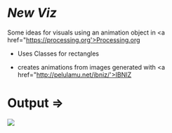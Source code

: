 *New Viz*
======
Some ideas for visuals using an animation object in <a href="https://processing.org'>Processing.org</a>

* Uses Classes for rectangles

* creates animations from images generated with <a href="http://pelulamu.net/ibniz/'>IBNIZ</a>

# Output =>

<img src="https://lh3.googleusercontent.com/BsIspCty_fkZ7tLZrQONQczJlrtCtkpoL9jSLUs_1opRjmyNF_tWb20FPk1kUTB0WgMvLa-c9-fGN2LoUVaSI3e8euaNP9t64Akkn_A45yjSKhPKvhLJEymQWGBpi74WlSXcHg3UOuhsIC49e3PNFcFWkY-rOt8bennpXFMTZtH1EHwrYPxpcX8Qp9kPjE5TdLGNZzJOH7mwgd8Cxj6YMXAhz4wcgrVm9hDpIkU3-5JJqK6bS5PBFdW_n6rH6f8gmYHFN_QU4c-GZvZ_IH4W_EmZh_62kOP0E7KgGtYqb0x1HEIrel_NVC93e0DQeGzP9Kz53MwIimRl9RIACnOMTIfjw1QxWsR6zHk5gWhP0PKNGbUeF3GHOp8_4yYD7Sogbx_6qk3UBdtzkZ6cNQ-ail1R4tGkV4OpFvwW9aRf17TK7Zu0aA7xLJwzD6Bs2mYI5QyXVH3TzabqpzHxOUeDRdnmghVwgH3tMwIsEJsnzV_UFYBgYblUSbeU0w1b0oChCKfM9kc48YGyiTaoK9Qx_p4VVZ-2a5WDKWiqn8BNd4Y_LDRy2t6R5FcC3Nan7jQpCjFn5_sBHrXe2AuZ8vpySHXLrTcUAhHqCqEIsbClc34sYifaht5p01Ytwlpd8-TWLfJOLQhxxKLnlgsIFUGlSHY7=w800-h450-no">
